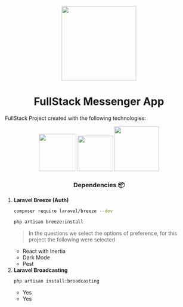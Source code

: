 <div align='center'><img src='https://cdn.icon-icons.com/icons2/2864/PNG/512/messenger_logo_icon_181744.png' width='200'></div>

<h1 align='center'>FullStack Messenger App</h1>

FullStack Project created with the following technologies:

<div align='center'>
<img src='https://brandlogos.net/wp-content/uploads/2022/01/laravel-logo-brandlogo.net_-512x512.png' width='100'>
<img src='https://cdn.icon-icons.com/icons2/2415/PNG/512/react_original_logo_icon_146374.png' width='95'>
<img src='https://cdn.icon-icons.com/icons2/2415/PNG/512/mysql_original_wordmark_logo_icon_146417.png' width='120'>
</div>


<h3 align='center'>Dependencies 📦</h3>

<ol>
<li><b>Laravel Breeze (Auth)</b>

```bash
composer require laravel/breeze --dev

php artisan breeze:install
```
> In the questions we select the options of preference, for this project the following were selected

- React with Inertia
- Dark Mode
- Pest
</li>
<li><b>Laravel Broadcasting</b>

```bash
php artisan install:broadcasting
```
- Yes
- Yes
</li>
</ol>
